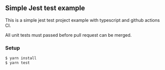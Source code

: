 ## Simple Jest test example

This is a simple jest test project example with typescript and github actions CI.

All unit tests must passed before pull request can be merged.

### Setup

```bash
$ yarn install
$ yarn test
```
